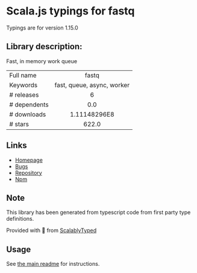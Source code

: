 
# Scala.js typings for fastq

Typings are for version 1.15.0

## Library description:
Fast, in memory work queue

|                    |                 |
| ------------------ | :-------------: |
| Full name          | fastq |
| Keywords           | fast, queue, async, worker |
| # releases         | 6 |
| # dependents       | 0.0 |
| # downloads        | 1.11148296E8 |
| # stars            | 622.0 |

## Links
- [Homepage](https://github.com/mcollina/fastq#readme)
- [Bugs](https://github.com/mcollina/fastq/issues)
- [Repository](https://github.com/mcollina/fastq)
- [Npm](https://www.npmjs.com/package/fastq)
    


## Note
This library has been generated from typescript code from first party type definitions.

Provided with :purple_heart: from [ScalablyTyped](https://github.com/oyvindberg/ScalablyTyped)

## Usage
See [the main readme](../../readme.md) for instructions.


